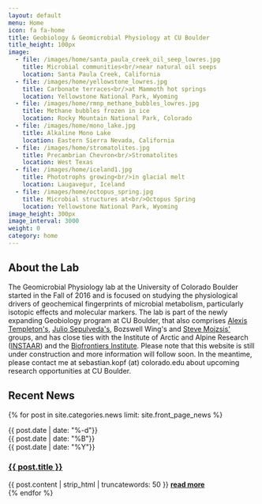 ```yaml
---
layout: default
menu: Home
icon: fa fa-home
title: Geobiology & Geomicrobial Physiology at CU Boulder
title_height: 100px
image:
  - file: /images/home/santa_paula_creek_oil_seep_lowres.jpg
    title: Microbial communities<br/>near natural oil seeps
    location: Santa Paula Creek, California
  - file: /images/home/yellowstone_lowres.jpg
    title: Carbonate terraces<br/>at Mammoth hot springs
    location: Yellowstone National Park, Wyoming
  - file: /images/home/rmnp_methane_bubbles_lowres.jpg
    title: Methane bubbles frozen in ice
    location: Rocky Mountain National Park, Colorado
  - file: /images/home/mono_lake.jpg
    title: Alkaline Mono Lake
    location: Eastern Sierra Nevada, California
  - file: /images/home/stromatolites.jpg
    title: Precambrian Chevron<br/>Stromatolites
    location: West Texas
  - file: /images/home/iceland1.jpg
    title: Phototrophs growing<br/>in glacial melt
    location: Laugavegur, Iceland
  - file: /images/home/octopus_spring.jpg
    title: Microbial structures at<br/>Octopus Spring
    location: Yellowstone National Park, Wyoming
image_height: 300px
image_interval: 3000
weight: 0
category: home
---
```


## About the Lab

The Geomicrobial Physiology lab at the University of Colorado Boulder started in the Fall of 2016 and is focused on studying the physiological drivers of geochemical fingerprints of microbial metabolism, particularly isotopic effects and molecular markers. The lab is part of the newly expanding Geobiology program at CU Boulder, that also comprises <a href="http://spot.colorado.edu/~templeta/Templeton_Lab/Welcome.html" target="new">Alexis Templeton's</a>, <a href="https://instaar.colorado.edu/people/julio-sepulveda/" target="new">Julio Sepulveda's</a>, Bozswell Wing's and <a href="http://isotope.colorado.edu/" target="new">Steve Mojzsis'</a> groups, and has close ties with the Institute of Arctic and Alpine Research (<a href="https://instaar.colorado.edu/" target="new">INSTAAR</a>) and the <a href="https://biofrontiers.colorado.edu/" target="new">Biofrontiers Institute</a>. Please note that this website is still under construction and more information will follow soon. In the meantime, please contact me at sebastian.kopf (at) colorado.edu about upcoming research opportunities at CU Boulder.

## Recent News

{% for post in site.categories.news limit: site.front_page_news %}
<div class="news-item media">
  <div class="media-left">
    <div class="news-date">
      <div class="day">{{ post.date | date: "%-d"}}</div>
      <div class="month">{{ post.date | date: "%B"}}</div>
      <div class="year">{{ post.date | date: "%Y"}}</div>
    </div>
  </div>

  <div class="media-body">
    <h3 class="media-heading"><a href="{{ post.url }}">{{ post.title }}</a></h3>
    {{ post.content | strip_html | truncatewords: 50 }}
    <a href="{{ post.url }}"><strong>read more</strong></a>
  </br/>
  </div>
</div>
{% endfor %}
